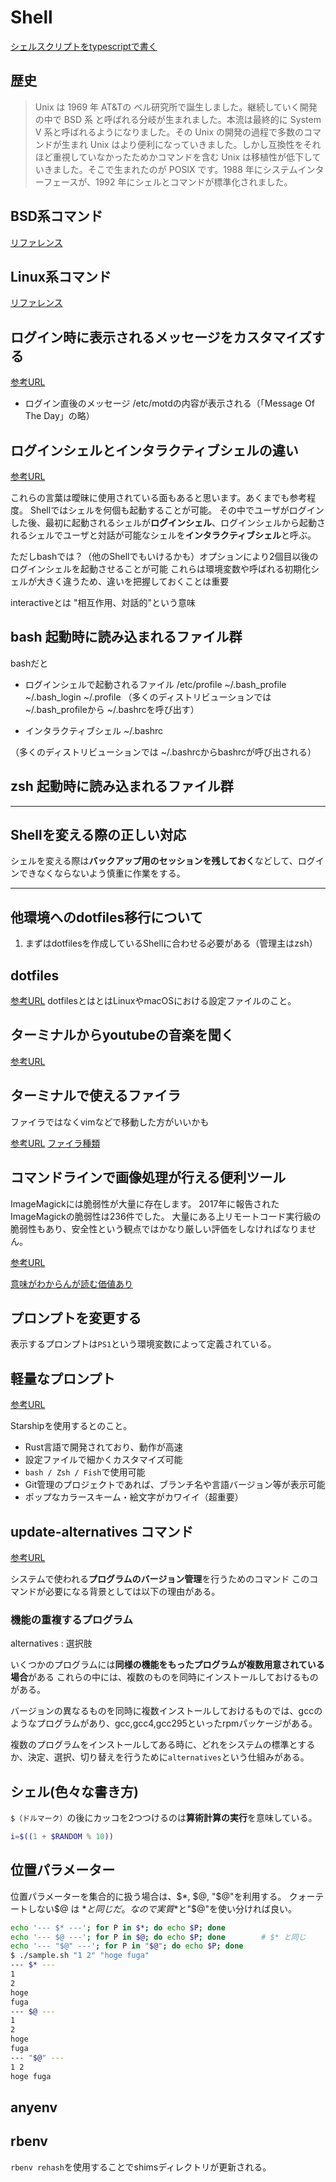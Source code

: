 # Shell
[シェルスクリプトをtypescriptで書く](https://zenn.dev/korosuke613/scraps/07729cd55a628b)

## 歴史

>Unix は 1969 年 AT&Tの ベル研究所で誕生しました。継続していく開発の中で BSD 系 と呼ばれる分岐が生まれました。本流は最終的に System V 系と呼ばれるようになりました。その Unix の開発の過程で多数のコマンドが生まれ Unix はより便利になっていきました。しかし互換性をそれほど重視していなかったためかコマンドを含む Unix は移植性が低下していきました。そこで生まれたのが POSIX です。1988 年にシステムインターフェースが、1992 年にシェルとコマンドが標準化されました。

## BSD系コマンド
[リファレンス](https://man.freebsd.org/cgi/man.cgi?manpath=FreeBSD+5.3-RELEASE+and+Ports)

## Linux系コマンド
[リファレンス](https://linux.die.net/man/1/base64)

## ログイン時に表示されるメッセージをカスタマイズする

[参考URL](https://qiita.com/Possum55/items/99704f4a9c6205fac3fa)

- ログイン直後のメッセージ
/etc/motdの内容が表示される（「Message Of The Day」の略）

## ログインシェルとインタラクティブシェルの違い

[参考URL](http://tooljp.com/windows/chigai/html/Linux/loginShell-interactiveShell-chigai.html)

これらの言葉は曖昧に使用されている面もあると思います。あくまでも参考程度。
Shellではシェルを何個も起動することが可能。
その中でユーザがログインした後、最初に起動されるシェルが**ログインシェル**、ログインシェルから起動されるシェルでユーザと対話が可能なシェルを**インタラクティブシェル**と呼ぶ。

ただしbashでは？（他のShellでもいけるかも）オプションにより2個目以後のログインシェルを起動させることが可能
これらは環境変数や呼ばれる初期化シェルが大きく違うため、違いを把握しておくことは重要

interactiveとは "相互作用、対話的"という意味

## bash 起動時に読み込まれるファイル群

bashだと

- ログインシェルで起動されるファイル
/etc/profile
~/.bash_profile
~/.bash_login
~/.profile
（多くのディストリビューションでは ~/.bash_profileから ~/.bashrcを呼び出す）

- インタラクティブシェル
~/.bashrc

（多くのディストリビューションでは ~/.bashrcからbashrcが呼び出される）

## zsh 起動時に読み込まれるファイル群

---

## Shellを変える際の正しい対応

シェルを変える際は**バックアップ用のセッションを残しておく**などして、ログインできなくならないよう慎重に作業をする。

---

## 他環境へのdotfiles移行について

1. まずはdotfilesを作成しているShellに合わせる必要がある（管理主はzsh）

## dotfiles

[参考URL](https://github.com/takuzoo3868/dotfiles)
dotfilesとはとはLinuxやmacOSにおける設定ファイルのこと。

## ターミナルからyoutubeの音楽を聞く

[参考URL](https://www.blky.me/2018/02/02/mps-youtube/)

## ターミナルで使えるファイラ

ファイラではなくvimなどで移動した方がいいかも

[参考URL](https://qiita.com/rattcv/items/caed7dd8115b294402c8)
[ファイラ種類](https://zenn.dev/lambdalisue/articles/3deb92360546d526381f)


## コマンドラインで画像処理が行える便利ツール

ImageMagickには脆弱性が大量に存在します。
2017年に報告されたImageMagickの脆弱性は236件でした。
大量にある上リモートコード実行級の脆弱性もあり、安全性という観点ではかなり厳しい評価をしなければなりません。

[参考URL](https://atmarkit.itmedia.co.jp/ait/articles/1809/25/news020.html)

[意味がわからんが読む価値あり](https://qiita.com/yoya/items/2076c1f5137d4041e3aa)

## プロンプトを変更する

表示するプロンプトは`PS1`という環境変数によって定義されている。

## 軽量なプロンプト

[参考URL](https://tech.hajimari.inc/entry/2020/08/28/170220)

Starshipを使用するとのこと。

- Rust言語で開発されており、動作が高速
- 設定ファイルで細かくカスタマイズ可能
- `bash / Zsh / Fish`で使用可能
- Git管理のプロジェクトであれば、ブランチ名や言語バージョン等が表示可能
- ポップなカラースキーム・絵文字がカワイイ（超重要）

## update-alternatives コマンド

[参考URL](https://vinelinux.org/docs/vine6/cui-guide/update-alternatives.html)

システムで使われる**プログラムのバージョン管理**を行うためのコマンド
このコマンドが必要になる背景としては以下の理由がある。

### 機能の重複するプログラム

alternatives : 選択肢

いくつかのプログラムには**同様の機能をもったプログラムが複数用意されている場合**がある
これらの中には、複数のものを同時にインストールしておけるものがある。

バージョンの異なるものを同時に複数インストールしておけるものでは、gccのようなプログラムがあり、gcc,gcc4,gcc295といったrpmパッケージがある。

複数のプログラムをインストールしてある時に、どれをシステムの標準とするか、決定、選択、切り替えを行うために`alternatives`という仕組みがある。

## シェル(色々な書き方)

`$（ドルマーク）`の後にカッコを2つつけるのは**算術計算の実行**を意味している。

```sh
i=$((1 + $RANDOM % 10))
```

## 位置パラメーター

位置パラメーターを集合的に扱う場合は、$*, $@, "$@"を利用する。
クォーテートしない$@ は $* と同じだ。なので実質$*と"$@"を使い分ければ良い。

```sh
echo '--- $* ---'; for P in $*; do echo $P; done
echo '--- $@ ---'; for P in $@; do echo $P; done        # $* と同じ
echo '--- "$@" ---'; for P in "$@"; do echo $P; done
$ ./sample.sh "1 2" "hoge fuga"
--- $* ---
1
2
hoge
fuga
--- $@ ---
1
2
hoge
fuga
--- "$@" ---
1 2
hoge fuga
```

## anyenv


## rbenv

`rbenv rehash`を使用することでshimsディレクトリが更新される。